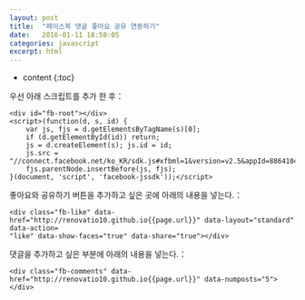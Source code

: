 ```yaml
---
layout: post
title:  "페이스북 댓글 좋아요 공유 연동하기"
date:   2016-01-11 18:58:05
categories: javascript
excerpt: html
---
```

* content
{:toc}


우선 아래 스크립트를 추가 한 후：

    <div id="fb-root"></div>
    <script>(function(d, s, id) {
        var js, fjs = d.getElementsByTagName(s)[0];
        if (d.getElementById(id)) return;
        js = d.createElement(s); js.id = id;
        js.src = "//connect.facebook.net/ko_KR/sdk.js#xfbml=1&version=v2.5&appId=886410438141890";
        fjs.parentNode.insertBefore(js, fjs);
    }(document, 'script', 'facebook-jssdk'));</script>


좋아요와 공유하기 버튼을 추가하고 싶은 곳에 아래의 내용을 넣는다.：

    <div class="fb-like" data-href="http://renovatio10.github.io{{page.url}}" data-layout="standard" data-action=
    "like" data-show-faces="true" data-share="true"></div>

댓글을 추가하고 싶은 부분에 아래의 내용을 넣는다.：

    <div class="fb-comments" data-href="http://renovatio10.github.io{{page.url}}" data-numposts="5"></div>
